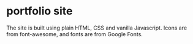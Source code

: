# portfolio site

 The site is built using plain HTML, CSS and vanilla Javascript. Icons are from font-awesome, and fonts are from Google Fonts. 
